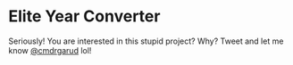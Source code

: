 # Elite Year Converter

Seriously! You are interested in this stupid project? Why? Tweet and let me know [@cmdrgarud](https://twitter.com/cmdrgarud) lol!

